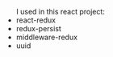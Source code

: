 
<ul> I used in this react project:
  <li> react-redux </li>
<li> redux-persist </li>
<li> middleware-redux </li>
<li> uuid </li>
</ul>

